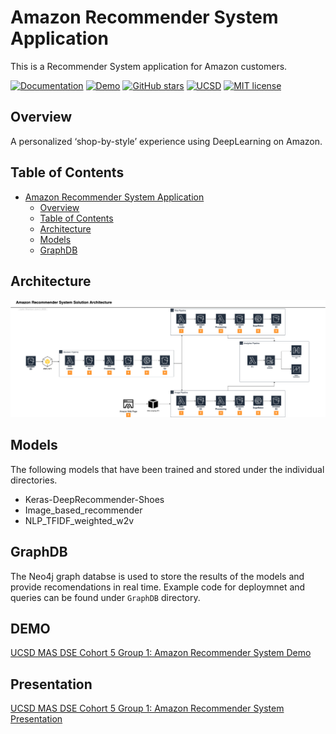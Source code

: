 # Amazon Recommender System Application
This is a Recommender System application for Amazon customers.
 
 
[![Documentation](https://img.shields.io/badge/docs-passing-NeonGreen.svg)](https://sites.google.com/a/eng.ucsd.edu/capstone-2020-amazondata/)
[![Demo](https://img.shields.io/badge/status-staging-Red.svg)](https://sites.google.com/a/eng.ucsd.edu/capstone-2020-amazondata/)
[![GitHub stars](https://img.shields.io/github/stars/j4baek/dse260-CapStone-Amazon.svg)](https://github.com/j4baek/dse260-CapStone-Amazon/stargazers)
[![UCSD](https://img.shields.io/badge/Data_Science-UCSD-Blue.svg)](https://sites.google.com/a/eng.ucsd.edu/capstone-2020-amazondata/)
[![MIT license](https://img.shields.io/badge/License-MIT-Yellow.svg)](https://lbesson.mit-license.org/)
 
 
 
## Overview
A personalized ‘shop-by-style’ experience using DeepLearning on Amazon.
 
 
<!-- ![](docs/images/chat.gif) -->
 
## Table of Contents
 
- [Amazon Recommender System Application](#amazon-recommender-system-application)
  - [Overview](#overview)
  - [Table of Contents](#table-of-contents)
  - [Architecture](#architecture)
  - [Models](#models)
  - [GraphDB](#graphdb)


## Architecture
![Architecture](./img/AmazonDataPipeline.png)
 

## Models
The following models that have been trained and stored under the individual directories.
- Keras-DeepRecommender-Shoes
- Image_based_recommender
- NLP_TFIDF_weighted_w2v

## GraphDB
The Neo4j graph databse is used to store the results of the models and provide recomendations in real time. Example code for deploymnet and queries can be found under `GraphDB` directory.

## DEMO

[UCSD MAS DSE Cohort 5 Group 1: Amazon Recommender System Demo](https://www.youtube.com/watch?time_continue=1&v=pZfKgp95roM&feature=emb_logo)

## Presentation
[UCSD MAS DSE Cohort 5 Group 1: Amazon Recommender System Presentation](https://docs.google.com/presentation/d/1licWthgnQseopXZrKBLZxB9iCzwOYQt5NasFcm4IFeg/edit?usp=sharing)
